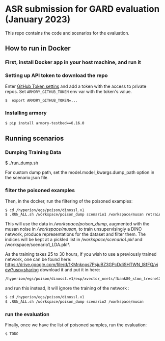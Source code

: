 # ASR submission for GARD evaluation (January 2023)

This repo contains the code and scenarios for the evaluation.

## How to run in Docker

### First, install Docker app in your host machine, and run it

### Setting up API token to download the repo

Enter [GitHub Token settins](https://github.com/settings/tokens) and add a token with the access to private repos.
Set `ARMORY_GITHUB_TOKEN` env var with the token's value.

```bash
$  export ARMORY_GITHUB_TOKEN=...
```

### Installing armory

```bash
$ pip install armory-testbed==0.16.0
```


## Running scenarios
### Dumping Training Data

$ ./run_dump.sh

For custom dump path, set the model.model_kwargs.dump_path option in the scenario json file.

### filter the poisoned examples
Then, in the docker, run the filtering of the poisoned examples:
```bash
$ cd /hyperion/egs/poison/dinossl.v1
$ .RUN_ALL.sh /workspace/poison_dump scenario1 /workspace/musan retrain
```
This will use the data in */workspace/poison_dump*, augmented with the musan noise in */workspace/musan*,
to train unsupervisingly a DINO network, produce representations for the dataset and filter them.
The indices will be kept at a pickled list in */workspace/scenario1.pkl* and /workspace/scenario1_LDA.pkl*.

As the training takes 25 to 30 hours, if you wish to use a previously trained network, one can be found here: 
https://drive.google.com/file/d/1KMnknps7PsjuBZ3GPcDdiSHTWN_l8fFQ/view?usp=sharing 
download it and put it in here:
```bash
/hyperion/egs/poison/dinossl.v1/exp/xvector_nnets/fbank80_stmn_lresnet34_e256_do0_b48_amp.dinossl.v1/
```
and run this instead, it will ignore the training of the network :
```bash
$ cd /hyperion/egs/poison/dinossl.v1
$ .RUN_ALL.sh /workspace/poison_dump scenario2 /workspace/musan
```

### run the evaluation
Finally, once we have the list of poisoned samples, run the evaluation:
```bash
$ TODO
```
